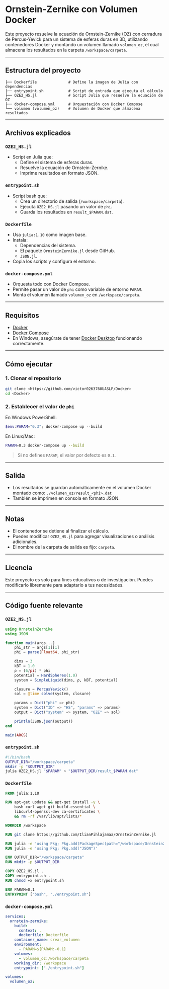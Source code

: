 # Ornstein-Zernike con Volumen Docker

Este proyecto resuelve la ecuación de Ornstein-Zernike (OZ) con cerradura de Percus-Yevick para un sistema de esferas duras en 3D, utilizando contenedores Docker y montando un volumen llamado `volumen_oz`, el cual almacena los resultados en la carpeta `/workspace/carpeta`.

---

## Estructura del proyecto

```
├── Dockerfile              # Define la imagen de Julia con dependencias
├── entrypoint.sh           # Script de entrada que ejecuta el cálculo
├── OZE2_HS.jl              # Script Julia que resuelve la ecuación de OZ
├── docker-compose.yml      # Orquestación con Docker Compose
└── volumen (volumen_oz)    # Volumen de Docker que almacena resultados
```

---

## Archivos explicados

### `OZE2_HS.jl`
- Script en Julia que:
  - Define el sistema de esferas duras.
  - Resuelve la ecuación de Ornstein-Zernike.
  - Imprime resultados en formato JSON.

### `entrypoint.sh`
- Script bash que:
  - Crea un directorio de salida (`/workspace/carpeta`).
  - Ejecuta `OZE2_HS.jl` pasando un valor de `phi`.
  - Guarda los resultados en `result_$PARAM.dat`.

### `Dockerfile`
- Usa `julia:1.10` como imagen base.
- Instala:
  - Dependencias del sistema.
  - El paquete `OrnsteinZernike.jl` desde GitHub.
  - `JSON.jl`.
- Copia los scripts y configura el entorno.

### `docker-compose.yml`
- Orquesta todo con Docker Compose.
- Permite pasar un valor de `phi` como variable de entorno `PARAM`.
- Monta el volumen llamado `volumen_oz` en `/workspace/carpeta`.

---

## Requisitos

- [Docker](https://docs.docker.com/get-docker/)
- [Docker Compose](https://docs.docker.com/compose/install/)
- En Windows, asegúrate de tener [Docker Desktop](https://www.docker.com/products/docker-desktop/) funcionando correctamente.

---

## Cómo ejecutar

### 1. Clonar el repositorio 

```bash
git clone <https://github.com/victor0263760UASLP/Docker>
cd <Docker>
```

### 2. Establecer el valor de `phi`

En Windows PowerShell:

```powershell
$env:PARAM="0.3"; docker-compose up --build
```

En Linux/Mac:

```bash
PARAM=0.3 docker-compose up --build
```

> Si no defines `PARAM`, el valor por defecto es `0.1`.

---

## Salida

- Los resultados se guardan automáticamente en el volumen Docker montado como:
  `./volumen_oz/result_<phi>.dat`
- También se imprimen en consola en formato JSON.

---

## Notas

- El contenedor se detiene al finalizar el cálculo.
- Puedes modificar `OZE2_HS.jl` para agregar visualizaciones o análisis adicionales.
- El nombre de la carpeta de salida es fijo: `carpeta`.

---

## Licencia

Este proyecto es solo para fines educativos o de investigación. Puedes modificarlo libremente para adaptarlo a tus necesidades.

---

## Código fuente relevante

### `OZE2_HS.jl`

```julia
using OrnsteinZernike
using JSON

function main(args...)
    phi_str = args[1][1]
    phi = parse(Float64, phi_str)

    dims = 3
    kBT = 1.0
    ρ = (6/pi) * phi
    potential = HardSpheres(1.0)
    system = SimpleLiquid(dims, ρ, kBT, potential)

    closure = PercusYevick()
    sol = @time solve(system, closure)

    params = Dict("phi" => phi)
    system = Dict("ID" => "HS", "params" => params)
    output = Dict("system" => system, "OZE" => sol)

    println(JSON.json(output))
end

main(ARGS)
```

### `entrypoint.sh`

```bash
#!/bin/bash
OUTPUT_DIR="/workspace/carpeta"
mkdir -p "$OUTPUT_DIR"
julia OZE2_HS.jl "$PARAM" > "$OUTPUT_DIR/result_$PARAM.dat"
```

### `Dockerfile`

```Dockerfile
FROM julia:1.10

RUN apt-get update && apt-get install -y \
    bash curl wget git build-essential \
    libcurl4-openssl-dev ca-certificates \
    && rm -rf /var/lib/apt/lists/*

WORKDIR /workspace

RUN git clone https://github.com/IlianPihlajamaa/OrnsteinZernike.jl

RUN julia -e 'using Pkg; Pkg.add(PackageSpec(path="/workspace/OrnsteinZernike.jl")); Pkg.instantiate()'
RUN julia -e 'using Pkg; Pkg.add("JSON")'

ENV OUTPUT_DIR="/workspace/carpeta"
RUN mkdir -p $OUTPUT_DIR

COPY OZE2_HS.jl .
COPY entrypoint.sh .
RUN chmod +x entrypoint.sh

ENV PARAM=0.1
ENTRYPOINT ["bash", "./entrypoint.sh"]
```

### `docker-compose.yml`

```yaml
services:
  ornstein-zernike:
    build:
      context: .
      dockerfile: Dockerfile
    container_name: crear_volumen
    environment:
      - PARAM=${PARAM:-0.1}
    volumes:
      - volumen_oz:/workspace/carpeta
    working_dir: /workspace
    entrypoint: ["./entrypoint.sh"]

volumes:
  volumen_oz:
```
